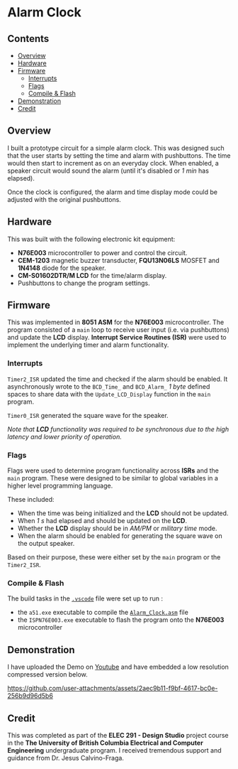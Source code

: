 # Alarm Clock

## Contents

* [Overview](#Overview)
* [Hardware](#Hardware)
* [Firmware](#Firmware)
    * [Interrupts](#Interrupts)
    * [Flags](#Flags)
    * [Compile & Flash](#Compile-&-Flash)
* [Demonstration](#Demonstration)
* [Credit](#Credit)

## Overview

I built a prototype circuit for a simple alarm clock. This was designed such that the user starts by setting the time and alarm with pushbuttons. The time would then start to increment as on an everyday clock. When enabled, a speaker circuit would sound the alarm (until it's disabled or *1 min* has elapsed).

Once the clock is configured, the alarm and time display mode could be adjusted with the original pushbuttons.

## Hardware

This was built with the following electronic kit equipment:

* **N76E003** microcontroller to power and control the circuit.
* **CEM-1203** magnetic buzzer transducter, **FQU13N06LS** MOSFET and **1N4148** diode for the speaker.
* **CM-S01602DTR/M LCD** for the time/alarm display.
* Pushbuttons to change the program settings.

## Firmware

This was implemented in **8051 ASM** for the **N76E003** microcontroller. The program consisted of a `main` loop to receive user input (i.e. via pushbuttons) and update the **LCD** display. **Interrupt Service Routines (ISR)** were used to implement the underlying timer and alarm functionality.

### Interrupts

`Timer2_ISR` updated the time and checked if the alarm should be enabled. It asynchronously wrote to the `BCD_Time_` and `BCD_Alarm_` *1 byte* defined spaces to share data with the `Update_LCD_Display` function in the `main` program.

`Timer0_ISR` generated the square wave for the speaker.

<i>Note that **LCD** functionality was required to be synchronous due to the high latency and lower priority of operation.</i>

### Flags

Flags were used to determine program functionality across **ISRs** and the `main` program. These were designed to be similar to global variables in a higher level programming language.

These included:
* When the time was being initialized and the **LCD** should not be updated.
* When *1 s* had elapsed and should be updated on the **LCD**.
* Whether the **LCD** display should be in *AM/PM* or *military time* mode.
* When the alarm should be enabled for generating the square wave on the output speaker.

Based on their purpose, these were either set by the `main` program or the `Timer2_ISR`.

### Compile & Flash

The build tasks in the [`.vscode`](Firmware/.vscode/tasks.json) file were set up to run :
* the `a51.exe` executable to compile the [`Alarm_Clock.asm`](Firmware/Alarm_Clock.asm) file
* the `ISPN76E003.exe` executable to flash the program onto the **N76E003** microcontroller

## Demonstration

I have uploaded the Demo on <a href="https://youtu.be/p5Kv5WFh1MI?si=RrNQxbT8ROXKCoxP" target="_blank">Youtube</a> and have embedded a low resolution compressed version below.

https://github.com/user-attachments/assets/2aec9b11-f9bf-4617-bc0e-256b9d96d5b6

## Credit

This was completed as part of the <b>ELEC 291 - Design Studio</b> project course in the <b>The University of British Columbia Electrical and Computer Engineering</b> undergraduate program. I received tremendous support and guidance from Dr. Jesus Calvino-Fraga.
